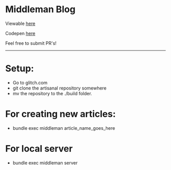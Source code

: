 # Middleman Blog

Viewable [here](https://artisanalsoftware.com)

Codepen [here](https://codepen.io/jubishop/pen/dyMJmVW)

Feel free to submit PR's!

---

# Setup:
- Go to glitch.com
- git clone the artisanal repository somewhere
- mv the repository to the ./build folder.

# For creating new articles:
- bundle exec middleman article_name_goes_here

# For local server
- bundle exec middleman server